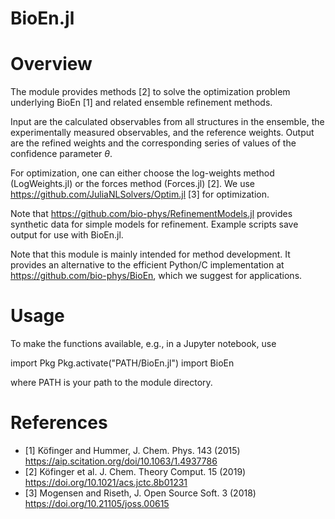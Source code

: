BioEn.jl
========

# Overview

The module provides methods [2] to solve the optimization problem underlying BioEn [1] and related ensemble refinement methods. 

Input are the calculated observables from all structures in the ensemble, the experimentally measured observables, and the reference weights. 
Output are the refined weights and the corresponding series of values of the confidence parameter $`\theta`$.

For optimization, one can either choose the log-weights method (LogWeights.jl) or the forces method (Forces.jl) [2]. We use https://github.com/JuliaNLSolvers/Optim.jl [3] for optimization. 

Note that https://github.com/bio-phys/RefinementModels.jl provides synthetic data for simple models for refinement. Example scripts save output for use with BioEn.jl. 

Note that this module is mainly intended for method development. It provides an alternative to the efficient Python/C implementation at https://github.com/bio-phys/BioEn, which we suggest for applications. 

# Usage 

To make the functions available, e.g., in a Jupyter notebook, use 

import Pkg
Pkg.activate("PATH/BioEn.jl")
import BioEn

where PATH is your path to the module directory. 

# References

- [1] Köfinger and Hummer, J. Chem. Phys. 143 (2015) https://aip.scitation.org/doi/10.1063/1.4937786
- [2] Köfinger et al. J. Chem. Theory Comput. 15 (2019) https://doi.org/10.1021/acs.jctc.8b01231
- [3] Mogensen and Riseth, J. Open Source Soft. 3 (2018) https://doi.org/10.21105/joss.00615
